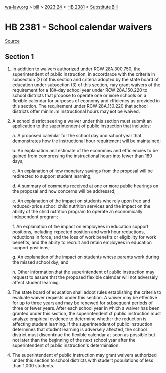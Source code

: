 [wa-law.org](/) > [bill](/bill/) > [2023-24](/bill/2023-24/) > [HB 2381](/bill/2023-24/hb/2381/) > [Substitute Bill](/bill/2023-24/hb/2381/S/)

# HB 2381 - School calendar waivers

[Source](http://lawfilesext.leg.wa.gov/biennium/2023-24/Pdf/Bills/House%20Bills/2381-S.pdf)

## Section 1
1. In addition to waivers authorized under RCW 28A.300.750, the superintendent of public instruction, in accordance with the criteria in subsection (2) of this section and criteria adopted by the state board of education under subsection (3) of this section, may grant waivers of the requirement for a 180-day school year under RCW 28A.150.220 to school districts that propose to operate one or more schools on a flexible calendar for purposes of economy and efficiency as provided in this section. The requirement under RCW 28A.150.220 that school districts offer minimum instructional hours may not be waived.

2. A school district seeking a waiver under this section must submit an application to the superintendent of public instruction that includes:

    a. A proposed calendar for the school day and school year that demonstrates how the instructional hour requirement will be maintained;

    b. An explanation and estimate of the economies and efficiencies to be gained from compressing the instructional hours into fewer than 180 days;

    c. An explanation of how monetary savings from the proposal will be redirected to support student learning;

    d. A summary of comments received at one or more public hearings on the proposal and how concerns will be addressed;

    e. An explanation of the impact on students who rely upon free and reduced-price school child nutrition services and the impact on the ability of the child nutrition program to operate an economically independent program;

    f. An explanation of the impact on employees in education support positions, including expected position and work hour reductions, reductions in force, and the loss of work benefits or eligibility for work benefits, and the ability to recruit and retain employees in education support positions;

    g. An explanation of the impact on students whose parents work during the missed school day; and

    h. Other information that the superintendent of public instruction may request to assure that the proposed flexible calendar will not adversely affect student learning.

3. The state board of education shall adopt rules establishing the criteria to evaluate waiver requests under this section. A waiver may be effective for up to three years and may be renewed for subsequent periods of three or fewer years. After each school year in which a waiver has been granted under this section, the superintendent of public instruction must analyze empirical evidence to determine whether the reduction is affecting student learning. If the superintendent of public instruction determines that student learning is adversely affected, the school district must discontinue the flexible calendar as soon as possible but not later than the beginning of the next school year after the superintendent of public instruction's determination.

4. The superintendent of public instruction may grant waivers authorized under this section to  school districts with student populations of less than 1,000 students.
